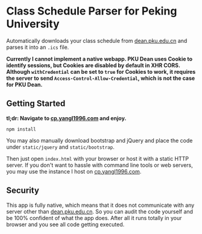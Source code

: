 # Class Schedule Parser for Peking University

Automatically downloads your class schedule from [dean.pku.edu.cn](http://dean.pku.edu.cn)
and parses it into an `.ics` file.

__Currently I cannot implement a native webapp. PKU Dean uses Cookie to identify sessions,
but Cookies are disabled by default in XHR CORS. Although `withCredential` can be set to
`true` for Cookies to work, it requires the server to send `Access-Control-Allow-Credential`,
which is not the case for PKU Dean.__

## Getting Started

__tl;dr: Navigate to [cp.yangl1996.com](https://cp.yangl1996.com) and enjoy.__


```
npm install
```

You may also manually download bootstrap and jQuery and place the code under
`static/jquery` and `static/bootstrap`.

Then just open `index.html` with your browser or host it with a static HTTP server.
If you don't want to hassle with command line tools or web servers, you may use the
instance I host on [cp.yangl1996.com](https://cp.yangl1996.com).

## Security

This app is fully native, which means that it does not communicate with any server other
than [dean.pku.edu.cn](http://dean.pku.edu.cn). So you can audit the code yourself and
be 100% confident of what the app does. After all it runs totally in your browser and
you see all code getting executed.
